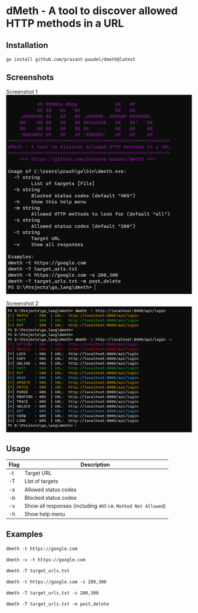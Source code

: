 # dMeth - A tool to discover allowed HTTP methods in a URL

## Installation
```
go install github.com/prasant-paudel/dmeth@latest
```

## Screenshots
Screenshot 1 <br>
![dMeth](images/screenshot1.png "dMeth Screenshot 1") 

Screenshot 2 <br>
![dMeth](images/screenshot2.png "dMeth Screenshot 2")


## Usage
Flag | Description          
-----|------------
-t   | Target URL   
-T   | LIst of targets
-s   | Allowed status codes
-b   | Blocked status codes
-v   | Show all responses (including `405` i.e. `Method Not Allowed`)
-h   | Show help menu  

## Examples
```
dmeth -t https://google.com
```
```
dmeth -v -t https://google.com
```
```
dmeth -T target_urls.txt
```
```
dmeth -t https://google.com -s 200,300
```
```
dmeth -T target_urls.txt -s 200,300
```
```
dmeth -T target_urls.txt -m post,delete
```
